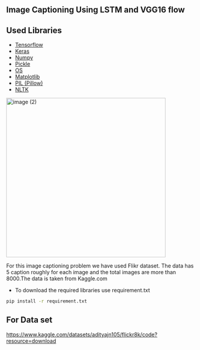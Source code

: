 ## Image Captioning Using LSTM and VGG16 flow


## Used Libraries



- [Tensorflow](https://www.tensorflow.org/)
- [Keras](https://keras.io/)
- [Numpy](https://numpy.org/)
- [Pickle](https://docs.python.org/3/library/pickle.html)
- [OS](https://docs.python.org/3/library/os.html)
- [Matplotlib](https://matplotlib.org/)
- [PIL (Pillow)](https://pillow.readthedocs.io/en/stable/)
- [NLTK](https://www.nltk.org/)
<img width="424" alt="image (2)" src="https://github.com/aliabbas30/Image_Captioning_using_lstm_vgg16/assets/102746791/d2699c97-87dc-440f-a30b-b28042f81111">



For this image captioning problem we have used Flikr dataset. The data has 5 caption roughly for each image and the total images are more than 8000.The data is taken from Kaggle.com


- To download the required libraries use requirement.txt
```bash
pip install -r requirement.txt
```

## For Data set
https://www.kaggle.com/datasets/adityajn105/flickr8k/code?resource=download
